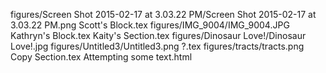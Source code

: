 figures/Screen Shot 2015-02-17 at 3.03.22 PM/Screen Shot 2015-02-17 at 3.03.22 PM.png
Scott's Block.tex
figures/IMG_9004/IMG_9004.JPG
Kathryn's Block.tex
Kaity's Section.tex
figures/Dinosaur Love!/Dinosaur Love!.jpg
figures/Untitled3/Untitled3.png
?.tex
figures/tracts/tracts.png
Copy Section.tex
Attempting some text.html